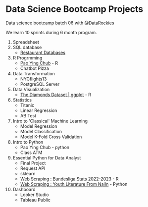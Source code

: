 # Data Science Bootcamp Projects

Data science bootcamp batch 06 with [@DataRockies](https://datarockie.com/)

We learn 10 sprints during 6 month program.

1. Spreadsheet
2. SQL database
   - [Restaurant Databases](https://replit.com/@NppEllermann/SQLhomeworkbatch6)   
3. R Progrmming
   - [Pao Ying Chub](https://replit.com/@NppEllermann/Batch06PaoYingChub) - R
   - Chatbot Pizza
4. Data Transformation
   - NYCflights13
   - PostgreSQL Server
5. Data Visualization
   - [The Diamonds Dataset | ggplot](https://github.com/Jenneynpp/DataScienceBootcamp6_projects/blob/main/Batch%2006%20-%20Data%20Visualization%20Diamonds%20%E2%80%93%20Posit.pdf) - R 
6. Statistics
   - Titanic
   - Linear Regression
   - AB Test
7. Intro to 'Classical' Machine Learning
   - Model Regression
   - Model Classification
   - Model K-Fold Cross Validation
8. Intro to Python
   - Pao Ying Chub - python
   - Class ATM
9. Essential Python for Data Analyst
   - Final Project
   - Request API
   - sklearn
   - [Web Scraping : Bundesliga Stats 2022-2023](https://datalore.jetbrains.com/notebook/slgMVKs4RcG9biTOqchqsv/b1V1GRSchgSPVVM4Cp4kV3/) - R
   - [Web Scraping : Youth Literature From NaiIn](https://datalore.jetbrains.com/notebook/slgMVKs4RcG9biTOqchqsv/tMVSUxbsRLivtEDET8VTIY/) - Python
10. Dashboard
    - Looker Studio
    - Tableau Public
